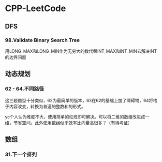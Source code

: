 # CPP-LeetCode

## DFS

### 98.Validate Binary Search Tree

用LONG_MAX和LONG_MIN作为无穷大的数代替INT_MAX和INT_MIN去解决INT的边界问题





## 动态规划

### 62 - 64.不同路径

这三题题型十分类似，62为最简单的版本，63在62的基础上加了障碍物，64将格子内容改变，转换为普遍的整数和的形式。

yc个人认为难度不大，使用简单的动规即可解决。可以将二维的数组改进成一维，节省空间。此外使用数组似乎效率比向量高很多？（有待考证）

## 数组

### 31.下一个排列
